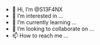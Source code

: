 - 👋 Hi, I’m @S13F4NX
- 👀 I’m interested in ...
- 🌱 I’m currently learning ...
- 💞️ I’m looking to collaborate on ...
- 📫 How to reach me ...

<!---
S13F4NX/S13F4NX is a ✨ special ✨ repository because its `README.md` (this file) appears on your GitHub profile.
You can click the Preview link to take a look at your changes.
--->
